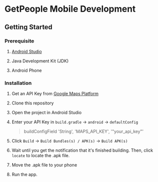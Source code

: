 # GetPeople Mobile Development

## Getting Started

### Prerequisite
1. [Android Studio](https://developer.android.com/studio)

2. Java Development Kit (JDK)

3. Android Phone

### Installation  

1. Get an API Key from [Google Maps Platform](https://developers.google.com/maps/documentation/android-sdk/get-api-key)

2. Clone this repository

3. Open the project in Android Studio

4. Enter your API Key in `build.gradle` -> `android` -> `defaultConfig`
    > buildConfigField 'String', 'MAPS_API_KEY', '"your_api_key"'
5. Click `Build` → `Build Bundles(s) / APK(s)` → `Build APK(s)`

6. Wait until you get the notification that it's finished building. Then, click `locate` to locate the .apk file.

7. Move the .apk file to your phone

8. Run the app.
